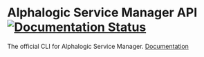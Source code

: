 <h1>Alphalogic Service Manager API
<a href="https://asm_api.readthedocs.io">
    <img src="https://readthedocs.org/projects/asm_api/badge/?version=latest" alt="Documentation Status" />
</a>
</h1>
The official CLI for Alphalogic Service Manager. <a href="https://asm_api.readthedocs.io">   Documentation</a>
